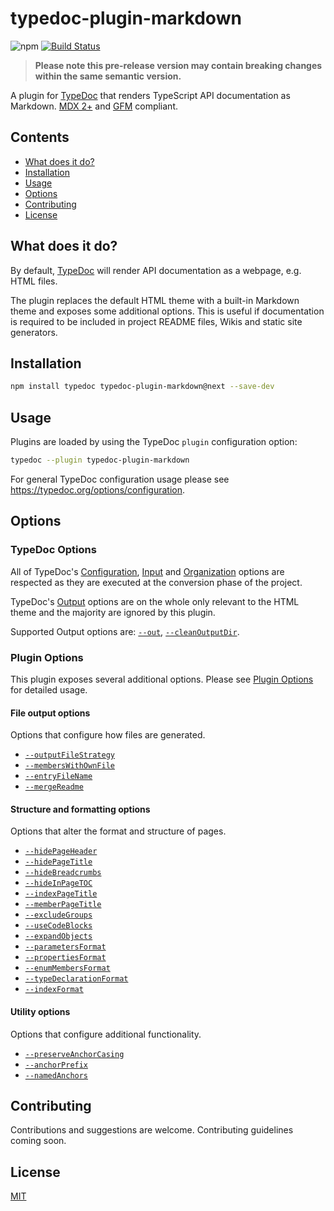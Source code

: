 # typedoc-plugin-markdown

![npm](https://img.shields.io/npm/v/typedoc-plugin-markdown%2Fnext?&logo=npm) [![Build Status](https://github.com/tgreyuk/typedoc-plugin-markdown/actions/workflows/ci.yml/badge.svg?branch=next)](https://github.com/tgreyuk/typedoc-plugin-markdown/actions/workflows/ci.yml)

> **Please note this pre-release version may contain breaking changes within the same semantic version.**

A plugin for [TypeDoc](https://typedoc.org) that renders TypeScript API documentation as Markdown. [MDX 2+](https://mdxjs.com/) and [GFM](https://github.github.com/gfm/) compliant.

## Contents

- [What does it do?](#what-does-it-do)
- [Installation](#installation)
- [Usage](#usage)
- [Options](#options)
- [Contributing](#contributing)
- [License](#license)

## What does it do?

By default, [TypeDoc](https://typedoc.org) will render API documentation as a webpage, e.g. HTML files.

The plugin replaces the default HTML theme with a built-in Markdown theme and exposes some additional options. This is useful if documentation is required to be included in project README files, Wikis and static site generators.

## Installation

```bash
npm install typedoc typedoc-plugin-markdown@next --save-dev
```

## Usage

Plugins are loaded by using the TypeDoc `plugin` configuration option:

```bash
typedoc --plugin typedoc-plugin-markdown
```

For general TypeDoc configuration usage please see <https://typedoc.org/options/configuration>.

## Options

### TypeDoc Options

All of TypeDoc's [Configuration](https://typedoc.org/options/configuration/), [Input](https://typedoc.org/options/input/) and [Organization](https://typedoc.org/options/organization/) options are respected as they are executed at the conversion phase of the project.

TypeDoc's [Output](https://typedoc.org/options/output/) options are on the whole only relevant to the HTML theme and the majority are ignored by this plugin.

Supported Output options are: [`--out`](https://typedoc.org/options/output/#out), [`--cleanOutputDir`](https://typedoc.org/options/output/#cleanoutputdir).

### Plugin Options

This plugin exposes several additional options. Please see [Plugin Options](./docs/plugin-options.md) for detailed usage.

#### File output options

Options that configure how files are generated.

- [`--outputFileStrategy`](./docs/plugin-options.md#--outputfilestrategy)
- [`--membersWithOwnFile`](./docs/plugin-options.md#--memberswithownfile)
- [`--entryFileName`](./docs/plugin-options.md#--entryfilename)
- [`--mergeReadme`](./docs/plugin-options.md#--mergereadme)

#### Structure and formatting options

Options that alter the format and structure of pages.

- [`--hidePageHeader`](./docs/plugin-options.md#--hidepageheader)
- [`--hidePageTitle`](./docs/plugin-options.md#--hidepagetitle)
- [`--hideBreadcrumbs`](./docs/plugin-options.md#--hidebreadcrumbs)
- [`--hideInPageTOC`](./docs/plugin-options.md#--hideinpagetoc)
- [`--indexPageTitle`](./docs/plugin-options.md#--indexpagetitle)
- [`--memberPageTitle`](./docs/plugin-options.md#--memberpagetitle)
- [`--excludeGroups`](./docs/plugin-options.md#--excludegroups)
- [`--useCodeBlocks`](./docs/plugin-options.md#--usecodeblocks)
- [`--expandObjects`](./docs/plugin-options.md#--expandobjects)
- [`--parametersFormat`](./docs/plugin-options.md#--parametersformat)
- [`--propertiesFormat`](./docs/plugin-options.md#--propertiesformat)
- [`--enumMembersFormat`](./docs/plugin-options.md#--enummembersformat)
- [`--typeDeclarationFormat`](./docs/plugin-options.md#--typedeclarationformat)
- [`--indexFormat`](./docs/plugin-options.md#--indexformat)

#### Utility options

Options that configure additional functionality.

- [`--preserveAnchorCasing`](./docs/plugin-options.md#--preserveanchorcasing)
- [`--anchorPrefix`](./docs/plugin-options.md#--anchorprefix)
- [`--namedAnchors`](./docs/plugin-options.md#--namedanchors)

## Contributing

Contributions and suggestions are welcome. Contributing guidelines coming soon.

## License

[MIT](https://github.com/tgreyuk/typedoc-plugin-markdown/blob/master/LICENSE)
